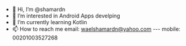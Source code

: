 - 👋 Hi, I’m @shamardn
- 👀 I’m interested in Android Apps develping
- 🌱 I’m currently learning Kotlin
- 📫 How to reach me email: waelshamardn@yahoo.com --- mobile: 00201003527268

<!---
shamardn/shamardn is a ✨ special ✨ repository because its `README.md` (this file) appears on your GitHub profile.
You can click the Preview link to take a look at your changes.
--->
